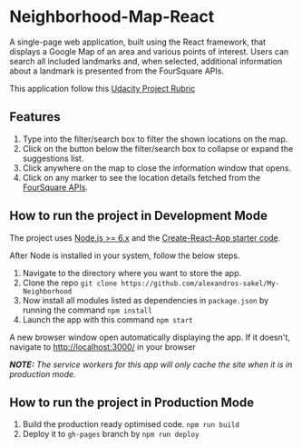 # Neighborhood-Map-React
A single-page web application, built using the React framework, that displays a Google Map of an area and various points of interest. Users can search all included landmarks and, when selected, additional information about a landmark is presented from the FourSquare APIs.

This application follow this [Udacity Project Rubric](https://review.udacity.com/#!/rubrics/1351/view)

## Features

1. Type into the filter/search box to filter the shown locations on the map.
2. Click on the button below the filter/search box to collapse or expand the suggestions list.
3. Click anywhere on the map to close the information window that opens.
4. Click on any marker to see the location details fetched from the [FourSquare APIs](https://developer.foursquare.com/).

## How to run the project in Development Mode
The project uses [Node.js >= 6.x](https://nodejs.org/en/) and the [Create-React-App starter code](https://github.com/facebookincubator/create-react-app).

After Node is installed in your system, follow the below steps.

1. Navigate to the directory where you want to store the app.
2. Clone the repo `git clone https://github.com/alexandros-sakel/My-Neighborhood`
3. Now install all modules listed as dependencies in `package.json` by running the command `npm install`
4. Launch the app with this command `npm start`

A new browser window open automatically displaying the app.  If it doesn't, navigate to [http://localhost:3000/](http://localhost:3000/) in your browser

***NOTE:*** *The service workers for this app will only cache the site when it is in production mode.*

## How to run the project in Production Mode

1. Build the production ready optimised code. `npm run build`
2. Deploy it to `gh-pages` branch by `npm run deploy`
